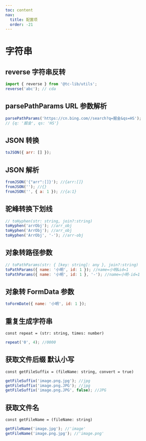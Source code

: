 ```yaml
---
toc: content
nav:
  title: 配置项
  order: -21
---
```


# 字符串

## reverse 字符串反转

```javascript
import { reverse } from '@tc-lib/utils';
reverse('abc'); // cda
```

## parsePathParams URL 参数解析

```javascript
parsePathParams('https://cn.bing.com//search?q=掘金&qs=HS');
// {q: '掘金', qs: 'HS'}
```

## JSON 转换

```javascript
toJSON({ arr: [] });
```

## JSON 解析

```javascript
fromJSON('{"arr":[]}'); //{arr:[]}
fromJSON(''); //{}
fromJSON('', { a: 1 }); //{a:1}
```

## 驼峰转换下划线

```javascript
// toHyphen(str: string, join?:string)
toHyphen('arrObj'); //arr_obj
toHyphen('ArrObj'); //arr_obj
toHyphen('ArrObj', '-'); //arr-obj
```

## 对象转路径参数

```javascript
// toPathParams(str: { [key: string]: any }, join?:string)
toPathParams({ name: '小明', id: 1 }); //name=小明&id=1
toPathParams({ name: '小明', id: 1 }, '-'); //name=小明-id=1
```

## 对象转 FormData 参数

```javascript
toFormDate({ name: '小明', id: 1 });
```

## 重复生成字符串

`const repeat = (str: string, times: number)`

```javascript
repeat('0', 4); //0000
```

## 获取文件后缀 默认小写

`const getFileSuffix = (fileName: string, convert = true)`

```javascript
getFileSuffix('image.png.jpg'); //jpg
getFileSuffix('image.png.JPG'); //jpg
getFileSuffix('image.png.JPG', false); //JPG
```

## 获取文件名

`const getFileName = (fileName: string)`

```javascript
getFileName('image.jpg'); //'image'
getFileName('image.png.jpg'); //'image.png'
```
